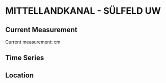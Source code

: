 # MITTELLANDKANAL - SÜLFELD UW

## Current Measurement

Current measurement: <Value topic="rivers/pegel-online/MLK/SÜLFELD UW/measurementValue"/> cm

## Time Series

<TimeSeries topic="rivers/pegel-online/MLK/SÜLFELD UW/measurementValue" period="week" />

## Location

<WorldMap>
  <Marker lat="52.42507310361727" lon="10.678298136429538" labelTopic="rivers/pegel-online/MLK/SÜLFELD UW" />
</WorldMap>
